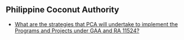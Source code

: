 ## Philippine Coconut Authority


 - [What are the strategies that PCA will undertake to implement the Programs and Projects under GAA and RA 11524?](/philippine-coconut-authority/what-are-the-strategies-that-pca-will-undertake-to-implement-the-programs-and-projects-under-gaa-and)
    
